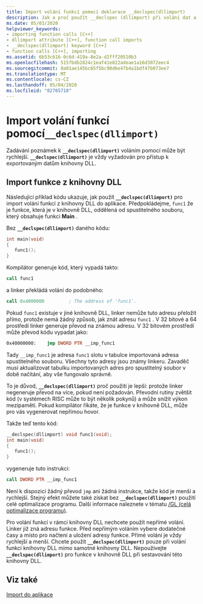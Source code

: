 ```yaml
---
title: Import volání funkcí pomocí deklarace __declspec(dllimport)
description: Jak a proč použít __declspec (dllimport) při volání dat a funkcí knihovny DLL.
ms.date: 05/03/2020
helpviewer_keywords:
- importing function calls [C++]
- dllimport attribute [C++], function call imports
- __declspec(dllimport) keyword [C++]
- function calls [C++], importing
ms.assetid: 6b53c616-0c6d-419a-8e2a-d2fff20510b3
ms.openlocfilehash: 515fbdb2824c1eaf41e822adeae1a16d3072eec4
ms.sourcegitcommit: 8a01ae145bc65f5bc90d6e47b4a1bdf47b073ee7
ms.translationtype: MT
ms.contentlocale: cs-CZ
ms.lasthandoff: 05/04/2020
ms.locfileid: "82765718"
---
```

# <a name="importing-function-calls-using-__declspecdllimport"></a>Import volání funkcí pomocí`__declspec(dllimport)`

Zadávání poznámek k **`__declspec(dllimport)`** voláním pomocí může být rychlejší. **`__declspec(dllimport)`** je vždy vyžadován pro přístup k exportovaným datům knihovny DLL.

## <a name="import-a-function-from-a-dll"></a>Import funkce z knihovny DLL

Následující příklad kódu ukazuje, jak použít **`__declspec(dllimport)`** pro import volání funkcí z knihovny DLL do aplikace. Předpokládejme, `func1` že je funkce, která je v knihovně DLL, oddělená od spustitelného souboru, který obsahuje funkci **Main** .

Bez **`__declspec(dllimport)`** daného kódu:

```C
int main(void)
{
   func1();
}
```

Kompilátor generuje kód, který vypadá takto:

```asm
call func1
```

a linker překládá volání do podobného:

```asm
call 0x4000000         ; The address of 'func1'.
```

Pokud `func1` existuje v jiné knihovně DLL, linker nemůže tuto adresu přeložit přímo, protože nemá žádný způsob, jak znát adresu `func1` . V 32 bitové a 64 prostředí linker generuje převod na známou adresu. V 32 bitovém prostředí může převod kódu vypadat jako:

```asm
0x40000000:    jmp DWORD PTR __imp_func1
```

Tady `__imp_func1` je adresa `func1` slotu v tabulce importovaná adresa spustitelného souboru. Všechny tyto adresy jsou známy linkeru. Zavaděč musí aktualizovat tabulku importovaných adres pro spustitelný soubor v době načítání, aby vše fungovalo správně.

To je důvod, **`__declspec(dllimport)`** proč použití je lepší: protože linker negeneruje převod na více, pokud není požadován. Převodní rutiny zvětšit kód (v systémech RISC může to být několik pokynů) a může snížit výkon mezipaměti. Pokud kompilátor říkáte, že je funkce v knihovně DLL, může pro vás vygenerovat nepřímou hovor.

Takže teď tento kód:

```C
__declspec(dllimport) void func1(void);
int main(void)
{
   func1();
}
```

vygeneruje tuto instrukci:

```asm
call DWORD PTR __imp_func1
```

Není k dispozici žádný převod `jmp` ani žádná instrukce, takže kód je menší a rychlejší. Stejný efekt můžete také získat bez **`__declspec(dllimport)`** použití celé optimalizace programu. Další informace naleznete v tématu [/GL (celá optimalizace programu)](reference/gl-whole-program-optimization.md).

Pro volání funkcí v rámci knihovny DLL nechcete použít nepřímé volání. Linker již zná adresu funkce. Před nepřímým voláním vybere dodatečné časy a místo pro načtení a uložení adresy funkce. Přímé volání je vždy rychlejší a menší. Chcete použít **`__declspec(dllimport)`** pouze při volání funkcí knihovny DLL mimo samotné knihovny DLL. Nepoužívejte **`__declspec(dllimport)`** pro funkce v knihovně DLL při sestavování této knihovny DLL.

## <a name="see-also"></a>Viz také

[Import do aplikace](importing-into-an-application.md)
